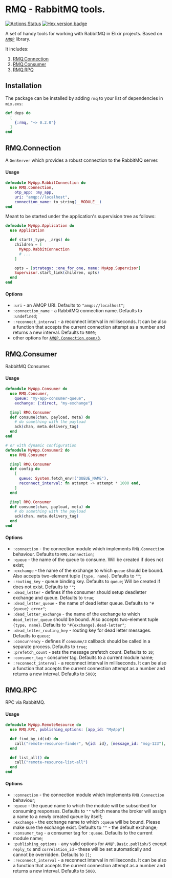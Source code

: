 # RMQ - RabbitMQ tools.

[![Actions Status](https://github.com/nmbrone/rmq/workflows/CI/badge.svg)](https://github.com/nmbrone/rmq/actions)
[![Hex version badge](https://img.shields.io/hexpm/v/rmq.svg)](https://hex.pm/packages/rmq)

A set of handy tools for working with RabbitMQ in Elixir projects.
Based on [`AMQP`](https://github.com/pma/amqp) library.

It includes:

1. [RMQ.Connection](#rmqconnection)
2. [RMQ.Consumer](#rmqconsumer)
3. [RMQ.RPQ](#rmqrpc)

## Installation

The package can be installed by adding `rmq` to your list of dependencies in `mix.exs`:

```elixir
def deps do
  [
    {:rmq, "~> 0.2.0"}
  ]
end
```

## RMQ.Connection

A `GenServer` which provides a robust connection to the RabbitMQ server.

#### Usage

```elixir
defmodule MyApp.RabbitConnection do
  use RMQ.Connection,
    otp_app: :my_app,
    uri: "amqp://localhost",
    connection_name: to_string(__MODULE__)
end
```

Meant to be started under the application's supervision tree as follows:

```elixir
defmodule MyApp.Application do
  use Application

  def start(_type, _args) do
    children = [
      MyApp.RabbitConnection
      # ...
    ]

    opts = [strategy: :one_for_one, name: MyApp.Supervisor]
    Supervisor.start_link(children, opts)
  end
end

```

#### Options

* `:uri` - an AMQP URI. Defaults to `"amqp://localhost"`;
* `:connection_name` - a RabbitMQ connection name. Defaults to `:undefined`;
* `:reconnect_interval` - a reconnect interval in milliseconds. It can be also a function that
  accepts the current connection attempt as a number and returns a new interval.
  Defaults to `5000`;
* other options for [`AMQP.Connection.open/3`](https://hexdocs.pm/amqp/1.4.0/AMQP.Connection.html#open/3).


## RMQ.Consumer

RabbitMQ Consumer.

#### Usage

```elixir
defmodule MyApp.Consumer do
  use RMQ.Consumer,
    queue: "my-app-consumer-queue",
    exchange: {:direct, "my-exchange"}

  @impl RMQ.Consumer
  def consume(chan, payload, meta) do
    # do something with the payload
    ack(chan, meta.delivery_tag)
  end
end

# or with dynamic configuration
defmodule MyApp.Consumer2 do
  use RMQ.Consumer

  @impl RMQ.Consumer
  def config do
    [
      queue: System.fetch_env!("QUEUE_NAME"),
      reconnect_interval: fn attempt -> attempt * 1000 end,
    ]
  end

  @impl RMQ.Consumer
  def consume(chan, payload, meta) do
    # do something with the payload
    ack(chan, meta.delivery_tag)
  end
end
```

#### Options

* `:connection` - the connection module which implements `RMQ.Connection` behaviour.
  Defaults to `RMQ.Connection`;
* `:queue` - the name of the queue to consume. Will be created if does not exist;
* `:exchange` - the name of the exchange to which `queue` should be bound.
  Also accepts two-element tuple `{type, name}`. Defaults to `""`;
* `:routing_key` - queue binding key. Defaults to `queue`;
  Will be created if does not exist. Defaults to `""`;
* `:dead_letter` - defines if the consumer should setup deadletter exchange and queue.
  Defaults to `true`;
* `:dead_letter_queue` - the name of dead letter queue. Defaults to `"#{queue}_error"`;
* `:dead_letter_exchange` - the name of the exchange to which `dead_letter_queue` should be bound.
  Also accepts two-element tuple `{type, name}`. Defaults to `"#{exchange}.dead-letter"`;
* `:dead_letter_routing_key` - routing key for dead letter messages. Defaults to `queue`;
* `:concurrency` - defines if `consume/3` callback should be called in a separate process.
  Defaults to `true`;
* `:prefetch_count` - sets the message prefetch count. Defaults to `10`;
* `:consumer_tag` - consumer tag. Defaults to a current module name;
* `:reconnect_interval` - a reconnect interval in milliseconds. It can be also a function that
  accepts the current connection attempt as a number and returns a new interval.
  Defaults to `5000`;

## RMQ.RPC

RPC via RabbitMQ.

#### Usage

```elixir
defmodule MyApp.RemoteResource do
  use RMQ.RPC, publishing_options: [app_id: "MyApp"]

  def find_by_id(id) do
    call("remote-resource-finder", %{id: id}, [message_id: "msg-123"], 10_000)
  end

  def list_all() do
    call("remote-resource-list-all")
  end
end
```

#### Options

* `:connection` - the connection module which implements `RMQ.Connection` behaviour;
* `:queue` - the queue name to which the module will be subscribed for consuming responses.
  Defaults to `""` which means the broker will assign a name to a newly created queue by itself;
* `:exchange` - the exchange name to which `:queue` will be bound.
  Please make sure the exchange exist. Defaults to `""` - the default exchange;
* `:consumer_tag` - a consumer tag for `:queue`. Defaults to the current module name;
* `:publishing_options` - any valid options for `AMQP.Basic.publish/5` except
  `reply_to` and `correlation_id` - these will be set automatically
  and cannot be overridden. Defaults to `[]`;
* `:reconnect_interval` - a reconnect interval in milliseconds. It can be also a function that
  accepts the current connection attempt as a number and returns a new interval.
  Defaults to `5000`.
